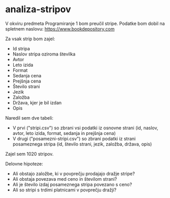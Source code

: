 # analiza-stripov

V okviru predmeta Programiranje 1 bom preučil stripe. Podatke bom dobil na spletnem naslovu: https://www.bookdepository.com

Za vsak strip bom zajel:
* Id stripa
* Naslov stripa oziroma številka
* Avtor
* Leto izida
* Format
* Sedanja cena
* Prejšnja cena
* Število strani
* Jezik
* Založba
* Država, kjer je bil izdan
* Opis

Naredil sem dve tabeli:
* V prvi ("stripi.csv") so zbrani vsi podatki iz osnovne strani (id, naslov, avtor, leto izida, format, sedanja in prejšnja cena)
* V drugi ("posamezni-stripi.csv") so zbrani podatki iz strani posameznega stripa (id, število strani, jezik, založba, država, opis)

Zajel sem 1020 stripov.

Delovne hipoteze:
* Ali obstajo založbe, ki v povprečju prodajajo dražje stripe?
* Ali obstaja povezava med ceno in številom strani?
* Ali je število izdaj posameznega stripa povezano s ceno?
* Ali so stripi s trdimi platnicami v povprečju dražji?
